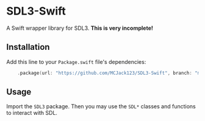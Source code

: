 # SDL3-Swift
A Swift wrapper library for SDL3. **This is very incomplete!**

## Installation
Add this line to your `Package.swift` file's dependencies:

```swift
    .package(url: "https://github.com/MCJack123/SDL3-Swift", branch: "master")
```

## Usage
Import the `SDL3` package. Then you may use the `SDL*` classes and functions to interact with SDL.
